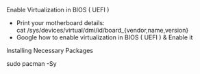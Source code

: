 Enable Virtualization in BIOS ( UEFI )
  - Print your motherboard details:
    <br>cat /sys/devices/virtual/dmi/id/board_{vendor,name,version}
  - Google how to enable virtualization in BIOS ( UEFI ) & Enable it

Installing Necessary Packages

  sudo pacman -Sy 
